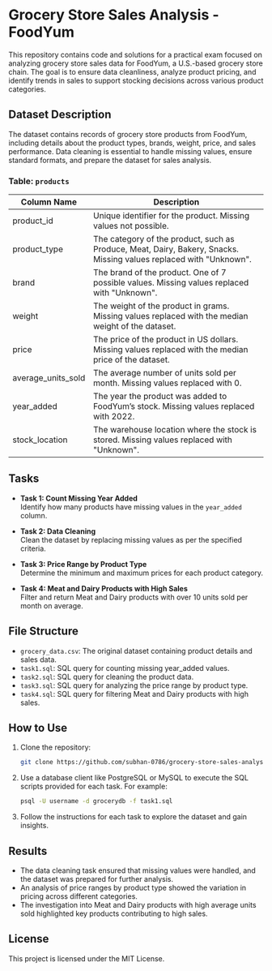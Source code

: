 # Grocery Store Sales Analysis - FoodYum

This repository contains code and solutions for a practical exam focused on analyzing grocery store sales data for FoodYum, a U.S.-based grocery store chain. The goal is to ensure data cleanliness, analyze product pricing, and identify trends in sales to support stocking decisions across various product categories.

## Dataset Description

The dataset contains records of grocery store products from FoodYum, including details about the product types, brands, weight, price, and sales performance. Data cleaning is essential to handle missing values, ensure standard formats, and prepare the dataset for sales analysis.

### Table: `products`

| Column Name          | Description                                                                                           |
|----------------------|-------------------------------------------------------------------------------------------------------|
| product_id           | Unique identifier for the product. Missing values not possible.                                        |
| product_type         | The category of the product, such as Produce, Meat, Dairy, Bakery, Snacks. Missing values replaced with "Unknown". |
| brand                | The brand of the product. One of 7 possible values. Missing values replaced with "Unknown".            |
| weight               | The weight of the product in grams. Missing values replaced with the median weight of the dataset.     |
| price                | The price of the product in US dollars. Missing values replaced with the median price of the dataset.  |
| average_units_sold   | The average number of units sold per month. Missing values replaced with 0.                            |
| year_added           | The year the product was added to FoodYum’s stock. Missing values replaced with 2022.                 |
| stock_location       | The warehouse location where the stock is stored. Missing values replaced with "Unknown".             |

## Tasks

- **Task 1: Count Missing Year Added**  
Identify how many products have missing values in the `year_added` column.

- **Task 2: Data Cleaning**  
Clean the dataset by replacing missing values as per the specified criteria.

- **Task 3: Price Range by Product Type**  
Determine the minimum and maximum prices for each product category.

- **Task 4: Meat and Dairy Products with High Sales**  
Filter and return Meat and Dairy products with over 10 units sold per month on average.

## File Structure

- `grocery_data.csv`: The original dataset containing product details and sales data.
- `task1.sql`: SQL query for counting missing year_added values.
- `task2.sql`: SQL query for cleaning the product data.
- `task3.sql`: SQL query for analyzing the price range by product type.
- `task4.sql`: SQL query for filtering Meat and Dairy products with high sales.

## How to Use

1. Clone the repository:

    ```bash
    git clone https://github.com/subhan-0786/grocery-store-sales-analysis.git
    ```

2. Use a database client like PostgreSQL or MySQL to execute the SQL scripts provided for each task. For example:

    ```bash
    psql -U username -d grocerydb -f task1.sql
    ```

3. Follow the instructions for each task to explore the dataset and gain insights.

## Results

- The data cleaning task ensured that missing values were handled, and the dataset was prepared for further analysis.
- An analysis of price ranges by product type showed the variation in pricing across different categories.
- The investigation into Meat and Dairy products with high average units sold highlighted key products contributing to high sales.

## License

This project is licensed under the MIT License.
